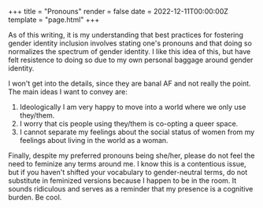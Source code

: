 +++
title = "Pronouns"
render = false
date = 2022-12-11T00:00:00Z
template = "page.html"
+++

As of this writing, it is my understanding that best practices for fostering gender identity inclusion involves stating one's pronouns and that doing so normalizes the spectrum of gender identity. I like this idea of this, but have felt resistence to doing so due to my own personal baggage around gender identity. 

I won't get into the details, since they are banal AF and not really the point. The main ideas I want to convey are:

1. Ideologically I am very happy to move into a world where we only use they/them.
2. I worry that cis people using they/them is co-opting a queer space.
3. I cannot separate my feelings about the social status of women from my feelings about living in the world as a woman.

Finally, despite my preferred pronouns being she/her, please do not feel the need to feminize any terms around me. I know this is a contentious issue, but if you haven't shifted your vocabulary to gender-neutral terms, do not substitute in feminized versions because I happen to be in the room. It sounds ridiculous and serves as a reminder that my presence is a cognitive burden. Be cool.